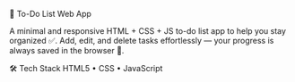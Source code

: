 📝 To-Do List Web App

A minimal and responsive HTML + CSS + JS to-do list app to help you stay organized ✅.
Add, edit, and delete tasks effortlessly — your progress is always saved in the browser 💾.   

🛠 Tech Stack
HTML5 • CSS • JavaScript 
